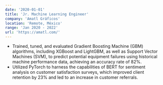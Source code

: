 ```yaml
---
date: '2020-01-01'
title: 'Jr. Machine Learning Engineer'
company: 'Amatl Gráficos'
location: 'Remote, México'
range: 'Jan 2020 - 2022'
url: 'https://amatl.com/'
---
```


- Trained, tuned, and evaluated Gradient Boosting Machine (GBM) algorithms, including XGBoost and LightGBM, as well as Support Vector Machines (SVM), to predict potential equipment failures using historical machine performance data, achieving an accuracy rate of 82%.
- Utilized PyTorch to harness the capabilities of BERT for sentiment analysis on customer satisfaction surveys, which improved client retention by 23% and led to an increase in customer referrals.
